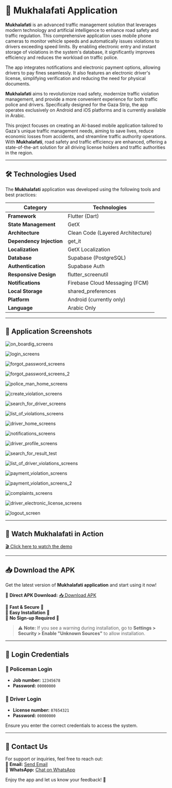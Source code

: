 # 🚀 Mukhalafati Application

**Mukhalafati** is an advanced traffic management solution that leverages modern technology and artificial intelligence to enhance road safety and traffic regulation. This comprehensive application uses mobile phone cameras to monitor vehicle speeds and automatically issues violations to drivers exceeding speed limits. By enabling electronic entry and instant storage of violations in the system's database, it significantly improves efficiency and reduces the workload on traffic police.

The app integrates notifications and electronic payment options, allowing drivers to pay fines seamlessly. It also features an electronic driver's license, simplifying verification and reducing the need for physical documents.

**Mukhalafati** aims to revolutionize road safety, modernize traffic violation management, and provide a more convenient experience for both traffic police and drivers. Specifically designed for the Gaza Strip, the app operates exclusively on Android and iOS platforms and is currently available in Arabic.

This project focuses on creating an AI-based mobile application tailored to Gaza's unique traffic management needs, aiming to save lives, reduce economic losses from accidents, and streamline traffic authority operations. With **Mukhalafati**, road safety and traffic efficiency are enhanced, offering a state-of-the-art solution for all driving license holders and traffic authorities in the region.

---

## 🛠️ Technologies Used

The **Mukhalafati** application was developed using the following tools and best practices:

| Category                 | Technologies                      |
|--------------------------|-----------------------------------|
| **Framework**            | Flutter (Dart)                    |
| **State Management**     | GetX                              |
| **Architecture**         | Clean Code (Layered Architecture) |
| **Dependency Injection** | get_it                            |
| **Localization**         | GetX Localization                 |
| **Database**             | Supabase (PostgreSQL)             |
| **Authentication**       | Supabase Auth                     |
| **Responsive Design**    | flutter_screenutil                |
| **Notifications**        | Firebase Cloud Messaging (FCM)    |
| **Local Storage**        | shared_preferences                |
| **Platform**             | Android (currently only)          |
| **Language**             | Arabic Only                       |

---

## 📱 Application Screenshots  


![on_boardig_screens](https://github.com/user-attachments/assets/337af11b-6645-46b1-a442-a0382b5515aa)

![login_screens](https://github.com/user-attachments/assets/78476828-166e-4f33-8d27-224eafda531d)

![forgot_password_screens](https://github.com/user-attachments/assets/0fd3be4e-0e77-4bcf-8ae1-f1d073baacb2)

![forgot_password_screens_2](https://github.com/user-attachments/assets/ab53260f-e44e-42e0-bec3-7e4b5939d342)

![police_man_home_screens](https://github.com/user-attachments/assets/a33b58b4-b1bd-4b8b-af6e-4095f60fb183)

![create_violation_screens](https://github.com/user-attachments/assets/54041011-34fa-4cf3-ab49-f7f9a9322d02)

![search_for_driver_screens](https://github.com/user-attachments/assets/e3265863-3978-424e-86fc-c68e90c94f99)

![list_of_violations_screens](https://github.com/user-attachments/assets/2a50fe36-f9f3-4f09-9e2d-70dbd7a3e834)

![driver_home_screens](https://github.com/user-attachments/assets/6c5a66a0-2a4a-495b-9b62-f34d3e3aa2ae)

![notifications_screens](https://github.com/user-attachments/assets/94e2b4ba-2a74-4bd9-aabe-ec3af1ce7047)

![driver_profile_screens](https://github.com/user-attachments/assets/74ba867d-7e88-49a9-afbc-831ceac04d53)

![search_for_result_test](https://github.com/user-attachments/assets/8c4e0160-518a-4616-a691-f4883defe462)

![list_of_driver_violations_screens](https://github.com/user-attachments/assets/3688d74a-3b81-4e4a-b675-3ef57ac50a8d)

![payment_violation_screens](https://github.com/user-attachments/assets/03993bad-dcbe-4cef-b251-cf8621a1d161)

![payment_violation_screens_2](https://github.com/user-attachments/assets/5e7c0974-8bfd-4f3e-8edc-ed5de2125860)

![complaints_screens](https://github.com/user-attachments/assets/4a5dc3c1-a91c-411e-88db-6be6f94af60e)

![driver_electronic_license_screens](https://github.com/user-attachments/assets/4351ee90-1e23-4a60-9f41-7722788de7a1)

![logout_screen](https://github.com/user-attachments/assets/f524351f-09b4-4622-a73e-8e28a5c89855)

---

## 🎥 Watch Mukhalafati in Action
[🎬 Click here to watch the demo](https://drive.google.com/file/d/14CybgHDDO2cfKHCrL3drQGGeiRE9CDQE/view?usp=sharing)

---

## 📥 Download the APK  
Get the latest version of **Mukhalafati application** and start using it now!  

📌 **Direct APK Download:**   [📥 Download APK](https://drive.google.com/file/d/1oGbuR3xnizZXt9ldZrEjxZSrXU5UinVQ/view?usp=sharing)  

🔹 **Fast & Secure** 🔐  
🔹 **Easy Installation** 📲  
🔹 **No Sign-up Required** 🚀  

> ⚠ **Note:** If you see a warning during installation, go to **Settings > Security > Enable "Unknown Sources"** to allow installation.  

---

## 🔑 Login Credentials  

### 👮 Policeman Login  
- **Job number:** `12345678`  
- **Password:** `00000000`  

### 🚗 Driver Login  
- **License number:** `87654321`  
- **Password:** `00000000`  

Ensure you enter the correct credentials to access the system.  

---

## 📩 Contact Us  
For support or inquiries, feel free to reach out:  
📧 **Email:** [Send Email](https://mail.google.com/mail/?view=cm&fs=1&to=khaled.shbair12@gmail.com)       
💬 **WhatsApp:** [Chat on WhatsApp](https://wa.me/970599724037)  

Enjoy the app and let us know your feedback! 🚀
